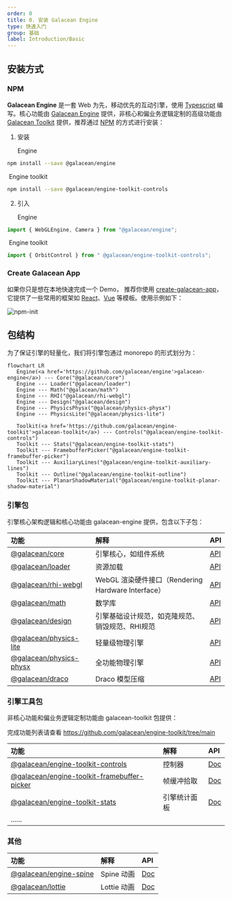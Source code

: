 ```yaml
---
order: 0
title: 0. 安装 Galacean Engine
type: 快速入门
group: 基础
label: Introduction/Basic
---
```


## 安装方式

### NPM

**Galacean Engine** 是一套 Web 为先，移动优先的互动引擎，使用 [Typescript](https://www.typescriptlang.org/) 编写。核心功能由 [Galacean Engine](https://www.npmjs.com/package/@galacean/engine) 提供，非核心和偏业务逻辑定制的高级功能由 [Galacean Toolkit](https://github.com/galacean/engine-toolkit) 提供，推荐通过 [NPM](https://docs.npmjs.com/) 的方式进行安装：

1. 安装

   Engine 

```bash
npm install --save @galacean/engine
```

​	  Engine toolkit 

```bash
npm install --save @galacean/engine-toolkit-controls
```



2. 引入

   Engine

```typescript
import { WebGLEngine, Camera } from "@galacean/engine";
```

​       Engine toolkit 

```typescript
import { OrbitControl } from " @galacean/engine-toolkit-controls";
```



### Create Galacean App

如果你只是想在本地快速完成一个 Demo， 推荐你使用 [create-galacean-app](https://github.com/galacean/create-galacean-app)， 它提供了一些常用的框架如 [React](https://reactjs.org/)、[Vue](https://vuejs.org/) 等模板。使用示例如下：

![npm-init](https://gw.alipayobjects.com/zos/oasisHub/b5bdc167-1d83-48a1-b826-bee43c2f1264/npm-init.gif)


## 包结构

为了保证引擎的轻量化，我们将引擎包通过 monorepo 的形式划分为：


```mermaid
flowchart LR
   Engine(<a href='https://github.com/galacean/engine'>galacean-engine</a>) --- Core("@galacean/core")
   Engine --- Loader("@galacean/loader")
   Engine --- Math("@galacean/math")
   Engine --- RHI("@galacean/rhi-webgl")
   Engine --- Design("@galacean/design")
   Engine --- PhysicsPhysx("@galacean/physics-physx")
   Engine --- PhysicsLite("@galacean/physics-lite")

   Toolkit(<a href='https://github.com/galacean/engine-toolkit'>galacean-toolkit</a>) --- Controls("@galacean/engine-toolkit-controls")
   Toolkit --- Stats("@galacean/engine-toolkit-stats")
   Toolkit --- FramebufferPicker("@galacean/engine-toolkit-framebuffer-picker")
   Toolkit --- AuxiliaryLines("@galacean/engine-toolkit-auxiliary-lines")
   Toolkit --- Outline("@galacean/engine-toolkit-outline")
   Toolkit --- PlanarShadowMaterial("@galacean/engine-toolkit-planar-shadow-material")
```

### 引擎包
引擎核心架构逻辑和核心功能由 galacean-engine 提供，包含以下子包：

| 功能                                                                                     | 解释                                               | API                              |
| :--------------------------------------------------------------------------------------- | :------------------------------------------------- | -------------------------------- |
| [@galacean/core](https://www.npmjs.com/package/@galacean/core)                   | 引擎核心，如组件系统                               | [API](${api}core/index)          |
| [@galacean/loader](https://www.npmjs.com/package/@galacean/loader)               | 资源加载                                           | [API](${api}loader/index)        |
| [@galacean/rhi-webgl](https://www.npmjs.com/package/@galacean/rhi-webgl)         | WebGL 渲染硬件接口（Rendering Hardware Interface） | [API](${api}rhi-webgl/index)     |
| [@galacean/math](https://www.npmjs.com/package/@galacean/math)                   | 数学库                                             | [API](${api}math/index)          |
| [@galacean/design](https://www.npmjs.com/package/@galacean/design)               | 引擎基础设计规范，如克隆规范、销毁规范、RHI规范    | [API](${api}design/index)        |
| [@galacean/physics-lite](https://www.npmjs.com/package/@galacean/physics-lite)   | 轻量级物理引擎                                     | [API](${api}physics-lite/index)  |
| [@galacean/physics-physx](https://www.npmjs.com/package/@galacean/physics-physx) | 全功能物理引擎                                     | [API](${api}physics-physx/index) |
| [@galacean/draco](https://www.npmjs.com/package/@galacean/draco)                 | Draco 模型压缩                                     | [API](${api}draco/index)         |



### 引擎工具包

非核心功能和偏业务逻辑定制功能由 galacean-toolkit 包提供：

完成功能列表请查看 https://github.com/galacean/engine-toolkit/tree/main

| 功能                                                                                                               | 解释         | API                              |
| :----------------------------------------------------------------------------------------------------------------- | :----------- | :------------------------------- |
| [@galacean/engine-toolkit-controls](https://www.npmjs.com/package/@galacean/engine-toolkit-controls)                     | 控制器       | [Doc](${docs}controls)           |
| [@galacean/engine-toolkit-framebuffer-picker](https://www.npmjs.com/package/@galacean/engine-toolkit-framebuffer-picker) | 帧缓冲拾取   | [Doc](${docs}framebuffer-picker) |
| [@galacean/engine-toolkit-stats](https://www.npmjs.com/package/@galacean/engine-toolkit-stats)                           | 引擎统计面板 | [Doc](${docs}stats)              |
| ......                                                                                                             |              |                                  |



### 其他

| 功能                                                                                   | 解释        | API                     |
| :------------------------------------------------------------------------------------- | :---------- | :---------------------- |
| [@galacean/engine-spine](https://www.npmjs.com/package/@galacean/engine-spine) | Spine 动画  | [Doc](${docs}spine-cn)  |
| [@galacean/lottie](https://www.npmjs.com/package/@galacean/lottie)             | Lottie 动画 | [Doc](${docs}lottie-cn) |